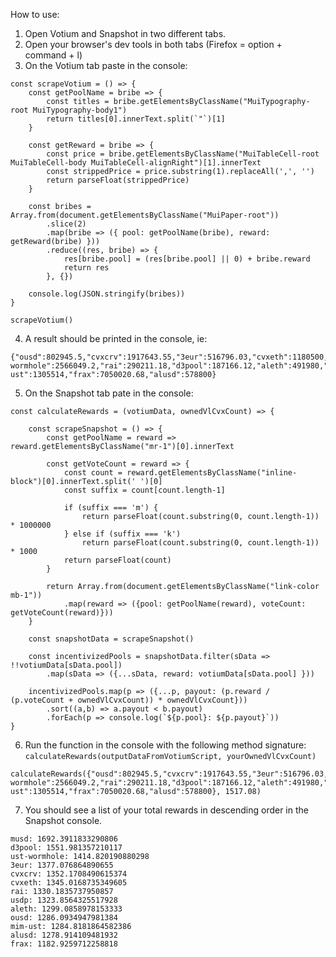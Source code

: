How to use:

1. Open Votium and Snapshot in two different tabs.
2. Open your browser's dev tools in both tabs (Firefox = option + command + l)
3. On the Votium tab paste in the console:

```
const scrapeVotium = () => {
    const getPoolName = bribe => {
        const titles = bribe.getElementsByClassName("MuiTypography-root MuiTypography-body1")
        return titles[0].innerText.split(`"`)[1]
    }

    const getReward = bribe => {
        const price = bribe.getElementsByClassName("MuiTableCell-root MuiTableCell-body MuiTableCell-alignRight")[1].innerText
        const strippedPrice = price.substring(1).replaceAll(',', '')
        return parseFloat(strippedPrice)
    }

    const bribes = Array.from(document.getElementsByClassName("MuiPaper-root"))
        .slice(2)
        .map(bribe => ({ pool: getPoolName(bribe), reward: getReward(bribe) }))
        .reduce((res, bribe) => {
            res[bribe.pool] = (res[bribe.pool] || 0) + bribe.reward
            return res
        }, {})

    console.log(JSON.stringify(bribes))
}

scrapeVotium()
```

4. A result should be printed in the console, ie:

```
{"ousd":802945.5,"cvxcrv":1917643.55,"3eur":516796.03,"cvxeth":1180500,"musd":55439.99,"usdp":65000,"ust-wormhole":2566049.2,"rai":290211.18,"d3pool":187166.12,"aleth":491980,"mim-ust":1305514,"frax":7050020.68,"alusd":578800}
```

5. On the Snapshot tab pate in the console:

```
const calculateRewards = (votiumData, ownedVlCvxCount) => {

    const scrapeSnapshot = () => {
        const getPoolName = reward => reward.getElementsByClassName("mr-1")[0].innerText

        const getVoteCount = reward => {
            const count = reward.getElementsByClassName("inline-block")[0].innerText.split(' ')[0]
            const suffix = count[count.length-1]

            if (suffix === 'm') {
                return parseFloat(count.substring(0, count.length-1)) * 1000000
            } else if (suffix === 'k')
                return parseFloat(count.substring(0, count.length-1)) * 1000
            return parseFloat(count)
        }

        return Array.from(document.getElementsByClassName("link-color mb-1"))
            .map(reward => ({pool: getPoolName(reward), voteCount: getVoteCount(reward)}))
    }

    const snapshotData = scrapeSnapshot()

    const incentivizedPools = snapshotData.filter(sData => !!votiumData[sData.pool])
        .map(sData => ({...sData, reward: votiumData[sData.pool] }))

    incentivizedPools.map(p => ({...p, payout: (p.reward / (p.voteCount + ownedVlCvxCount)) * ownedVlCvxCount}))
        .sort((a,b) => a.payout < b.payout)
        .forEach(p => console.log(`${p.pool}: ${p.payout}`))
}
```

6. Run the function in the console with the following method signature: `calculateRewards(outputDataFromVotiumScript, yourOwnedVlCvxCount)`

```
calculateRewards({"ousd":802945.5,"cvxcrv":1917643.55,"3eur":516796.03,"cvxeth":1180500,"musd":55439.99,"usdp":65000,"ust-wormhole":2566049.2,"rai":290211.18,"d3pool":187166.12,"aleth":491980,"mim-ust":1305514,"frax":7050020.68,"alusd":578800}, 1517.08)
```

7. You should see a list of your total rewards in descending order in the Snapshot console.

```
musd: 1692.3911833290806
d3pool: 1551.981357210117
ust-wormhole: 1414.820190880298
3eur: 1377.076864890655
cvxcrv: 1352.1708490615374
cvxeth: 1345.0168735349605
rai: 1330.1835737950857
usdp: 1323.8564325517928
aleth: 1299.0858978153333
ousd: 1286.0934947981384
mim-ust: 1284.8181864582386
alusd: 1278.914109481932
frax: 1182.9259712258818
```
